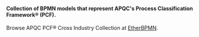#### Collection of BPMN models that represent APQC's Process Classification Framework® (PCF).

Browse APQC PCF® Cross Industry Collection at [EtherBPMN](https://cloudfreebpmnquality.herokuapp.com/storage/index.html?collection=https://raw.githubusercontent.com/freebpmnquality/apqc-pcf-bpmn-collection/main/etherbpmn-collection/07649a3505baa4e4cf1d07b4809d0b59b42d32afcbe886c473d87de82675e421.etherbpmn).
